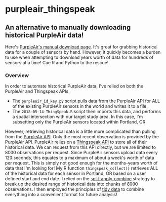 # purpleair_thingspeak

## An alternative to manually downloading historical PurpleAir data!

Here's [PurpleAir's manual download page](https://www.purpleair.com/sensorlist). It's great for grabbing historical data for a couple of sensors by hand. However, it quickly becomes a burden to use when attempting to download years worth of data for hundreds of sensors at a time! Cue R and Python to the rescue!

### Overview

In order to automate historical PurpleAir data, I've relied on both the PurpleAir and Thingspeak APIs.

* The `purpleair_id_key.py` script pulls data from the [PurpleAir API](purpleair.com/json) for ALL of the existing PurpleAir sensors in the world and writes it to a file.
* The `2018-05-14-ThingSpeak.R` script then imports this data, and performs a spatial intersection with our target study area. In this case, I'm subsetting only the PurpleAir sensors located within Portland, OR.

However, retrieving historical data is a little more complicated than pulling from the [PurpleAir API](purpleair.com/json). Only the most recent observation is provided by the PurpleAir API.
PurpleAir relies on a [Thingspeak API](https://thingspeak.com/) to store all of their historical data. We can request from this API directly, but we are limited to 8000 observations per request.
Since PurpleAir sensors upload data every 120 seconds, this equates to a maximum of about a week's worth of data per request. This is simply not good enough for the months-years worth of data that I'm looking for! 
My R function `thingspeak_collect()` retrieves ALL of the historical data for each sensor in Portland, OR based on a user defined start and end date. 
I relied on the [split-apply-combine](https://www.jstatsoft.org/article/view/v040i01) strategy to break up the desired range of historical data into chunks of 8000 observations. 
I then employed the principles of [tidy data](https://vita.had.co.nz/papers/tidy-data.pdf) to combine everything into a convenient format for future analysis!



